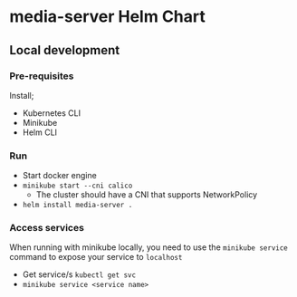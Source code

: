 # media-server Helm Chart

## Local development

### Pre-requisites

Install;
- Kubernetes CLI
- Minikube
- Helm CLI

### Run

- Start docker engine
- `minikube start --cni calico`
    - The cluster should have a CNI that supports NetworkPolicy
- `helm install media-server .`

### Access services

When running with minikube locally, you need to use the `minikube service` command to expose your service to `localhost`

- Get service/s
    `kubectl get svc`
- `minikube service <service name>`